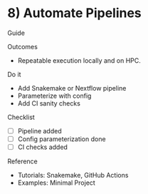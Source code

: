 # 8) Automate Pipelines

<span class="chip chip--guide">Guide</span>

Outcomes
- Repeatable execution locally and on HPC.

Do it
- Add Snakemake or Nextflow pipeline
- Parameterize with config
- Add CI sanity checks

Checklist
- [ ] Pipeline added
- [ ] Config parameterization done
- [ ] CI checks added

Reference
- Tutorials: Snakemake, GitHub Actions
- Examples: Minimal Project
